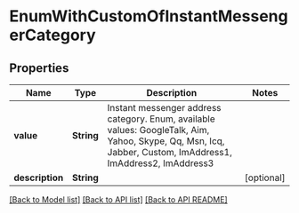 
# EnumWithCustomOfInstantMessengerCategory
## Properties
Name | Type | Description | Notes
------------ | ------------- | ------------- | -------------
**value** | **String** | Instant messenger address category. Enum, available values: GoogleTalk, Aim, Yahoo, Skype, Qq, Msn, Icq, Jabber, Custom, ImAddress1, ImAddress2, ImAddress3 | 
**description** | **String** |  |  [optional]




[[Back to Model list]](README.md#documentation-for-models) [[Back to API list]](README.md#documentation-for-api-endpoints) [[Back to API README]](README.md)


